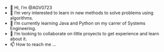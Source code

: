 - 👋 Hi, I’m @AGV0723
- 👀 I’m very interested to learn in new methods to solve problems using algorithms.
- 🌱 I’m currently learning Java and Python on my carrer of Systems Engineering. 
- 💞️ I’m looking to collaborate on little proyects to get experience and learn about it.
- 📫 How to reach me ...

<!---
AGV0723/AGV0723 is a ✨ special ✨ repository because its `README.md` (this file) appears on your GitHub profile.
You can click the Preview link to take a look at your changes.
--->
